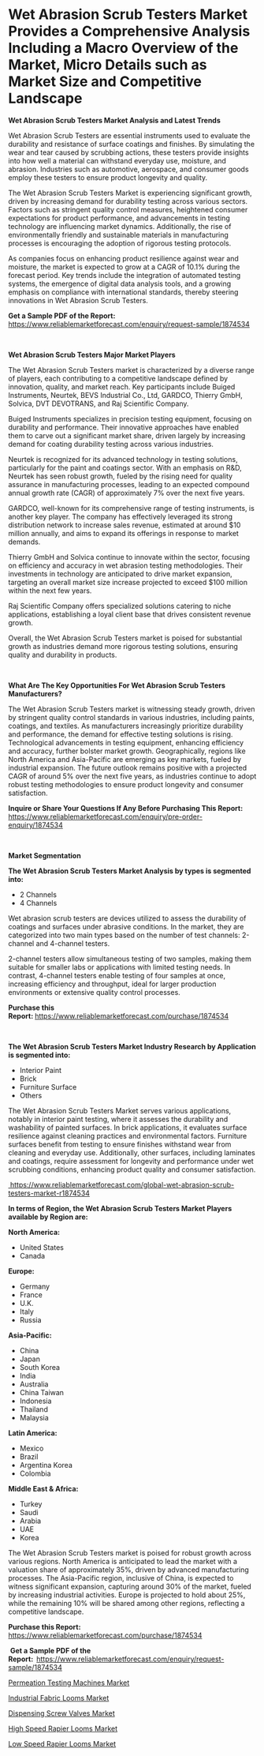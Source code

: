 <p><h1>Wet Abrasion Scrub Testers Market Provides a Comprehensive Analysis Including a Macro Overview of the Market, Micro Details such as Market Size and Competitive Landscape</h1></p><p><strong>Wet Abrasion Scrub Testers Market Analysis and Latest Trends</strong></p>
<p><p>Wet Abrasion Scrub Testers are essential instruments used to evaluate the durability and resistance of surface coatings and finishes. By simulating the wear and tear caused by scrubbing actions, these testers provide insights into how well a material can withstand everyday use, moisture, and abrasion. Industries such as automotive, aerospace, and consumer goods employ these testers to ensure product longevity and quality.</p><p>The Wet Abrasion Scrub Testers Market is experiencing significant growth, driven by increasing demand for durability testing across various sectors. Factors such as stringent quality control measures, heightened consumer expectations for product performance, and advancements in testing technology are influencing market dynamics. Additionally, the rise of environmentally friendly and sustainable materials in manufacturing processes is encouraging the adoption of rigorous testing protocols.</p><p>As companies focus on enhancing product resilience against wear and moisture, the market is expected to grow at a CAGR of 10.1% during the forecast period. Key trends include the integration of automated testing systems, the emergence of digital data analysis tools, and a growing emphasis on compliance with international standards, thereby steering innovations in Wet Abrasion Scrub Testers.</p></p>
<p><strong>Get a Sample PDF of the Report:&nbsp;</strong> <a href="https://www.reliablemarketforecast.com/enquiry/request-sample/1874534?utm_campaign=1167&utm_medium=2&utm_source=Github&utm_content=ia&utm_term=28022025&utm_id=wet-abrasion-scrub-testers">https://www.reliablemarketforecast.com/enquiry/request-sample/1874534</a></p>
<p>&nbsp;</p>
<p><strong>Wet Abrasion Scrub Testers Major Market Players</strong></p>
<p><p>The Wet Abrasion Scrub Testers market is characterized by a diverse range of players, each contributing to a competitive landscape defined by innovation, quality, and market reach. Key participants include Buiged Instruments, Neurtek, BEVS Industrial Co., Ltd, GARDCO, Thierry GmbH, Solvica, DVT DEVOTRANS, and Raj Scientific Company.</p><p>Buiged Instruments specializes in precision testing equipment, focusing on durability and performance. Their innovative approaches have enabled them to carve out a significant market share, driven largely by increasing demand for coating durability testing across various industries.</p><p>Neurtek is recognized for its advanced technology in testing solutions, particularly for the paint and coatings sector. With an emphasis on R&D, Neurtek has seen robust growth, fueled by the rising need for quality assurance in manufacturing processes, leading to an expected compound annual growth rate (CAGR) of approximately 7% over the next five years.</p><p>GARDCO, well-known for its comprehensive range of testing instruments, is another key player. The company has effectively leveraged its strong distribution network to increase sales revenue, estimated at around $10 million annually, and aims to expand its offerings in response to market demands.</p><p>Thierry GmbH and Solvica continue to innovate within the sector, focusing on efficiency and accuracy in wet abrasion testing methodologies. Their investments in technology are anticipated to drive market expansion, targeting an overall market size increase projected to exceed $100 million within the next few years.</p><p>Raj Scientific Company offers specialized solutions catering to niche applications, establishing a loyal client base that drives consistent revenue growth. </p><p>Overall, the Wet Abrasion Scrub Testers market is poised for substantial growth as industries demand more rigorous testing solutions, ensuring quality and durability in products.</p></p>
<p>&nbsp;</p>
<p><strong>What Are The Key Opportunities For Wet Abrasion Scrub Testers Manufacturers?</strong></p>
<p><p>The Wet Abrasion Scrub Testers market is witnessing steady growth, driven by stringent quality control standards in various industries, including paints, coatings, and textiles. As manufacturers increasingly prioritize durability and performance, the demand for effective testing solutions is rising. Technological advancements in testing equipment, enhancing efficiency and accuracy, further bolster market growth. Geographically, regions like North America and Asia-Pacific are emerging as key markets, fueled by industrial expansion. The future outlook remains positive with a projected CAGR of around 5% over the next five years, as industries continue to adopt robust testing methodologies to ensure product longevity and consumer satisfaction.</p></p>
<p><strong>Inquire or Share Your Questions If Any Before Purchasing This Report:</strong> <a href="https://www.reliablemarketforecast.com/enquiry/pre-order-enquiry/1874534?utm_campaign=1167&utm_medium=2&utm_source=Github&utm_content=ia&utm_term=28022025&utm_id=wet-abrasion-scrub-testers">https://www.reliablemarketforecast.com/enquiry/pre-order-enquiry/1874534</a></p>
<p>&nbsp;</p>
<p><strong>Market Segmentation</strong></p>
<p><strong>The Wet Abrasion Scrub Testers Market Analysis by types is segmented into:</strong></p>
<p><ul><li>2 Channels</li><li>4 Channels</li></ul></p>
<p><p>Wet abrasion scrub testers are devices utilized to assess the durability of coatings and surfaces under abrasive conditions. In the market, they are categorized into two main types based on the number of test channels: 2-channel and 4-channel testers. </p><p>2-channel testers allow simultaneous testing of two samples, making them suitable for smaller labs or applications with limited testing needs. In contrast, 4-channel testers enable testing of four samples at once, increasing efficiency and throughput, ideal for larger production environments or extensive quality control processes.</p></p>
<p><strong>Purchase this Report:&nbsp;</strong><a href="https://www.reliablemarketforecast.com/purchase/1874534?utm_campaign=1167&utm_medium=2&utm_source=Github&utm_content=ia&utm_term=28022025&utm_id=wet-abrasion-scrub-testers">https://www.reliablemarketforecast.com/purchase/1874534</a></p>
<p>&nbsp;</p>
<p><strong>The Wet Abrasion Scrub Testers Market Industry Research by Application is segmented into:</strong></p>
<p><ul><li>Interior Paint</li><li>Brick</li><li>Furniture Surface</li><li>Others</li></ul></p>
<p><p>The Wet Abrasion Scrub Testers Market serves various applications, notably in interior paint testing, where it assesses the durability and washability of painted surfaces. In brick applications, it evaluates surface resilience against cleaning practices and environmental factors. Furniture surfaces benefit from testing to ensure finishes withstand wear from cleaning and everyday use. Additionally, other surfaces, including laminates and coatings, require assessment for longevity and performance under wet scrubbing conditions, enhancing product quality and consumer satisfaction.</p></p>
<p><a href="https://www.reliablemarketforecast.com/global-wet-abrasion-scrub-testers-market-r1874534?utm_campaign=1167&utm_medium=2&utm_source=Github&utm_content=ia&utm_term=28022025&utm_id=wet-abrasion-scrub-testers">&nbsp;https://www.reliablemarketforecast.com/global-wet-abrasion-scrub-testers-market-r1874534</a></p>
<p><strong>In terms of Region, the Wet Abrasion Scrub Testers Market Players available by Region are:</strong></p>
<p>
    <p> <strong> North America: </strong>
        <ul>
            <li>United States</li>
            <li>Canada</li>
        </ul>
        </p> 
    <p> <strong> Europe: </strong>
        <ul>
            <li>Germany</li>
            <li>France</li>
            <li>U.K.</li>
            <li>Italy</li>
            <li>Russia</li>
        </ul>
        </p> 
    <p> <strong> Asia-Pacific: </strong>
        <ul>
            <li>China</li>
            <li>Japan</li>
            <li>South Korea</li>
            <li>India</li>
            <li>Australia</li>
            <li>China Taiwan</li>
            <li>Indonesia</li>
            <li>Thailand</li>
            <li>Malaysia</li>
        </ul>
        </p> 
    <p> <strong> Latin America: </strong>
        <ul>
            <li>Mexico</li>
            <li>Brazil</li>
            <li>Argentina Korea</li>
            <li>Colombia</li>
        </ul>
        </p> 
    <p> <strong> Middle East & Africa: </strong>
        <ul>
            <li>Turkey</li>
            <li>Saudi</li>
            <li>Arabia</li>
            <li>UAE</li>
            <li>Korea</li>
        </ul>
    </p>
    </p>
<p><p>The Wet Abrasion Scrub Testers market is poised for robust growth across various regions. North America is anticipated to lead the market with a valuation share of approximately 35%, driven by advanced manufacturing processes. The Asia-Pacific region, inclusive of China, is expected to witness significant expansion, capturing around 30% of the market, fueled by increasing industrial activities. Europe is projected to hold about 25%, while the remaining 10% will be shared among other regions, reflecting a competitive landscape.</p></p>
<p><strong>Purchase this Report: </strong><a href="https://www.reliablemarketforecast.com/purchase/1874534?utm_campaign=1167&utm_medium=2&utm_source=Github&utm_content=ia&utm_term=28022025&utm_id=wet-abrasion-scrub-testers">https://www.reliablemarketforecast.com/purchase/1874534</a></p>
<p>&nbsp;<strong>Get a Sample PDF of the Report:&nbsp;&nbsp;</strong><a href="https://www.reliablemarketforecast.com/enquiry/request-sample/1874534?utm_campaign=1167&utm_medium=2&utm_source=Github&utm_content=ia&utm_term=28022025&utm_id=wet-abrasion-scrub-testers">https://www.reliablemarketforecast.com/enquiry/request-sample/1874534</a></p>
<p><strong></strong></p>
<p><p><a href="https://github.com/shewlisapsai/Market-Research-Report-List-1/blob/main/permeation-testing-machines-market.md?utm_campaign=1167&utm_medium=2&utm_source=Github&utm_content=ia&utm_term=28022025&utm_id=wet-abrasion-scrub-testers">Permeation Testing Machines Market</a></p><p><a href="https://github.com/dibesnayee/Market-Research-Report-List-1/blob/main/industrial-fabric-looms-market.md?utm_campaign=1167&utm_medium=2&utm_source=Github&utm_content=ia&utm_term=28022025&utm_id=wet-abrasion-scrub-testers">Industrial Fabric Looms Market</a></p><p><a href="https://github.com/krulicfidura/Market-Research-Report-List-1/blob/main/dispensing-screw-valves-market.md?utm_campaign=1167&utm_medium=2&utm_source=Github&utm_content=ia&utm_term=28022025&utm_id=wet-abrasion-scrub-testers">Dispensing Screw Valves Market</a></p><p><a href="https://github.com/denbelnmer50/Market-Research-Report-List-1/blob/main/high-speed-rapier-looms-market.md?utm_campaign=1167&utm_medium=2&utm_source=Github&utm_content=ia&utm_term=28022025&utm_id=wet-abrasion-scrub-testers">High Speed Rapier Looms Market</a></p><p><a href="https://github.com/vassihucz/Market-Research-Report-List-1/blob/main/low-speed-rapier-looms-market.md?utm_campaign=1167&utm_medium=2&utm_source=Github&utm_content=ia&utm_term=28022025&utm_id=wet-abrasion-scrub-testers">Low Speed Rapier Looms Market</a></p></p>